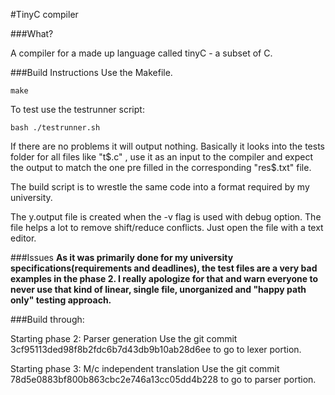 #TinyC compiler

###What?

A compiler for a made up language called tinyC - a subset of C.

###Build Instructions
Use the Makefile.

```
make
```

To test use the testrunner script:

```
bash ./testrunner.sh
```
If there are no problems it will output nothing.
Basically it looks into the tests folder for all files like "t$.c" , use it as an input to the compiler and expect the output to match the one pre filled in the corresponding "res$.txt" file.


The build script is to wrestle the same code into a format required by my university.

The y.output file is created when the -v flag is used with debug option. The file helps a lot to remove shift/reduce conflicts. Just open the file with a text editor.

###Issues
**As it was primarily done for my university specifications(requirements and deadlines), the test files are a very bad examples in the phase 2. I really apologize for that and warn everyone to never use that kind of linear, single file, unorganized and "happy path only" testing approach.**

###Build through:

Starting phase 2: Parser generation
Use the git commit 3cf95113ded98f8b2fdc6b7d43db9b10ab28d6ee to go to lexer portion.

Starting phase 3: M/c independent translation
Use the git commit 78d5e0883bf800b863cbc2e746a13cc05dd4b228 to go to parser portion.


